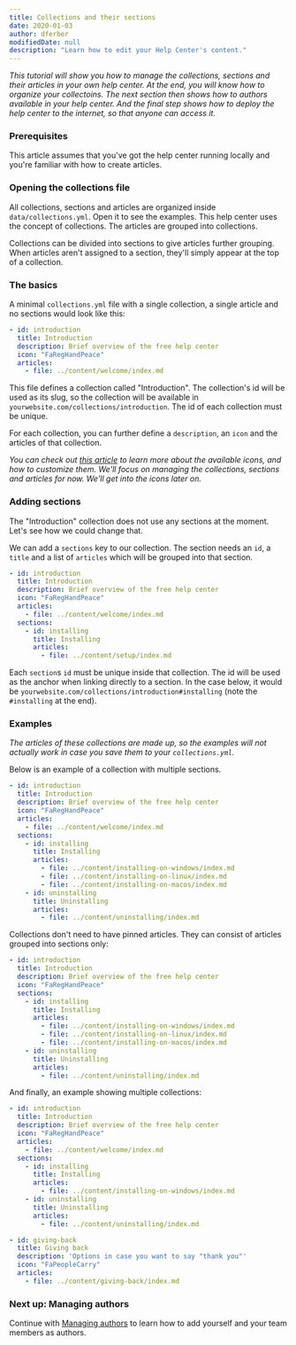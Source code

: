 ```yaml
---
title: Collections and their sections
date: 2020-01-03
author: dferber
modifiedDate: null
description: "Learn how to edit your Help Center's content."
---
```


_This tutorial will show you how to manage the collections, sections and their articles in your own help center. At the end, you will know how to organize your collectoins. The next section then shows how to authors available in your help center. And the final step shows how to deploy the help center to the internet, so that anyone can access it._

### Prerequisites

This article assumes that you've got the help center running locally and you're familiar with how to create articles.

### Opening the collections file

All collections, sections and articles are organized inside `data/collections.yml`. Open it to see the examples. This help center uses the concept of collections. The articles are grouped into collections.

Collections can be divided into sections to give articles further grouping. When articles aren't assigned to a section, they'll simply appear at the top of a collection.

### The basics

A minimal `collections.yml` file with a single collection, a single article and no sections would look like this:

```yaml
- id: introduction
  title: Introduction
  description: Brief overview of the free help center
  icon: "FaRegHandPeace"
  articles:
    - file: ../content/welcome/index.md
```

This file defines a collection called "Introduction". The collection's id will be used as its slug, so the collection will be available in `yourwebsite.com/collections/introduction`. The id of each collection must be unique.

For each collection, you can further define a `description`, an `icon` and the articles of that collection.

_You can check out [this article](/articles/customizing-icons/) to learn more about the available icons, and how to customize them. We'll focus on managing the collections, sections and articles for now. We'll get into the icons later on._

### Adding sections

The "Introduction" collection does not use any sections at the moment. Let's see how we could change that.

We can add a `sections` key to our collection. The section needs an `id`, a `title` and a list of `articles` which will be grouped into that section.

```yaml
- id: introduction
  title: Introduction
  description: Brief overview of the free help center
  icon: "FaRegHandPeace"
  articles:
    - file: ../content/welcome/index.md
  sections:
    - id: installing
      title: Installing
      articles:
        - file: ../content/setup/index.md
```

Each `section`s `id` must be unique inside that collection. The id will be used as the anchor when linking directly to a section. In the case below, it would be `yourwebsite.com/collections/introduction#installing` (note the `#installing` at the end).

### Examples

_The articles of these collections are made up, so the examples will not actually work in case you save them to your `collections.yml`._

Below is an example of a collection with multiple sections.

```yaml
- id: introduction
  title: Introduction
  description: Brief overview of the free help center
  icon: "FaRegHandPeace"
  articles:
    - file: ../content/welcome/index.md
  sections:
    - id: installing
      title: Installing
      articles:
        - file: ../content/installing-on-windows/index.md
        - file: ../content/installing-on-linux/index.md
        - file: ../content/installing-on-macos/index.md
    - id: uninstalling
      title: Uninstalling
      articles:
        - file: ../content/uninstalling/index.md
```

Collections don't need to have pinned articles. They can consist of articles grouped into sections only:

```yaml
- id: introduction
  title: Introduction
  description: Brief overview of the free help center
  icon: "FaRegHandPeace"
  sections:
    - id: installing
      title: Installing
      articles:
        - file: ../content/installing-on-windows/index.md
        - file: ../content/installing-on-linux/index.md
        - file: ../content/installing-on-macos/index.md
    - id: uninstalling
      title: Uninstalling
      articles:
        - file: ../content/uninstalling/index.md
```

And finally, an example showing multiple collections:

```yaml
- id: introduction
  title: Introduction
  description: Brief overview of the free help center
  icon: "FaRegHandPeace"
  articles:
    - file: ../content/welcome/index.md
  sections:
    - id: installing
      title: Installing
      articles:
        - file: ../content/installing-on-windows/index.md
    - id: uninstalling
      title: Uninstalling
      articles:
        - file: ../content/uninstalling/index.md

- id: giving-back
  title: Giving back
  description: 'Options in case you want to say "thank you"'
  icon: "FaPeopleCarry"
  articles:
    - file: ../content/giving-back/index.md
```

### Next up: Managing authors

Continue with [Managing authors](/articles/managing-authors) to learn how to add yourself and your team members as authors.
